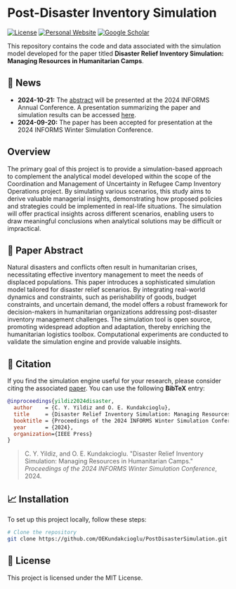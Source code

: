# Post-Disaster Inventory Simulation
[![License](https://img.shields.io/badge/License-MIT-blue.svg)](https://opensource.org/licenses/MIT)
[![Personal Website](https://img.shields.io/badge/Kundakcioglu-Personal_Website-blue)](https://erhun.me)
[![Google Scholar](https://img.shields.io/badge/Kundakcioglu-Scholar_Profile-blue)](https://scholar.google.com/citations?user=k6NTKvsAAAAJ&hl=en)

This repository contains the code and data associated with the simulation model developed for the paper titled **Disaster Relief Inventory Simulation: Managing Resources in Humanitarian Camps**.

## 🚀 News
- **2024-10-21:** The [abstract](https://submissions.mirasmart.com/InformsAnnual2024/Itinerary/PresentationDetail.aspx?evdid=2259) will be presented at the 2024 INFORMS Annual Conference. A presentation summarizing the paper and simulation results can be accessed [here]().
- **2024-09-20:** The paper has been accepted for presentation at the 2024 INFORMS Winter Simulation Conference.

## Overview
The primary goal of this project is to provide a simulation-based approach to complement the analytical model developed within the scope of the Coordination and Management of Uncertainty in Refugee Camp Inventory Operations project. By simulating various scenarios, this study aims to derive valuable managerial insights, demonstrating how proposed policies and strategies could be implemented in real-life situations. The simulation will offer practical insights across different scenarios, enabling users to draw meaningful conclusions when analytical solutions may be difficult or impractical.

## 📄 Paper Abstract
Natural disasters and conflicts often result in humanitarian crises, necessitating effective inventory management to meet the needs of displaced populations. This paper introduces a sophisticated simulation model tailored for disaster relief scenarios. By integrating real-world dynamics and constraints, such as perishability of goods, budget constraints, and uncertain demand, the model offers a robust framework for decision-makers in humanitarian organizations addressing post-disaster inventory management challenges. The simulation tool is open source, promoting widespread adoption and adaptation, thereby enriching the humanitarian logistics toolbox. Computational experiments are conducted to validate the simulation engine and provide valuable insights.

## 📝 Citation

If you find the simulation engine useful for your research, please consider citing the associated [paper](). You can use the following **BibTeX** entry:

```bibtex
@inproceedings{yildiz2024disaster,
  author    = {C. Y. Yildiz and O. E. Kundakcioglu},
  title     = {Disaster Relief Inventory Simulation: Managing Resources in Humanitarian Camps},
  booktitle = {Proceedings of the 2024 INFORMS Winter Simulation Conference},
  year      = {2024},
  organization={IEEE Press}
}
```

> C. Y. Yildiz, and O. E. Kundakcioglu. "Disaster Relief Inventory Simulation: Managing Resources in Humanitarian Camps."
> *Proceedings of the 2024 INFORMS Winter Simulation Conference*, 2024.

## 📈 Installation

To set up this project locally, follow these steps:

```bash
# Clone the repository
git clone https://github.com/OEKundakcioglu/PostDisasterSimulation.git
```

## 📃 License
This project is licensed under the MIT License.